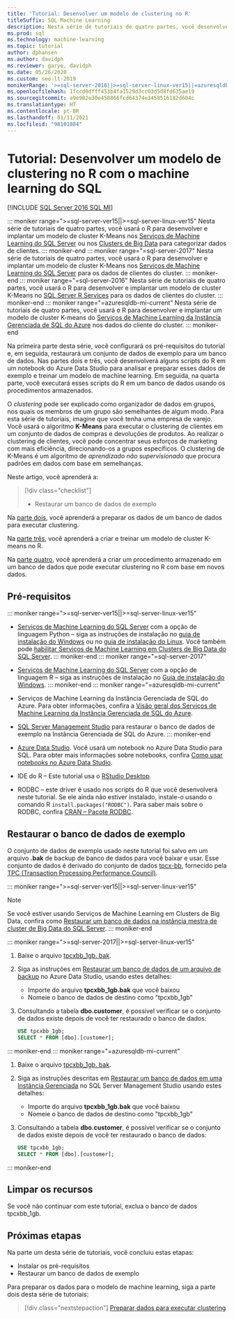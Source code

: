 ```yaml
---
title: 'Tutorial: Desenvolver um modelo de clustering no R'
titleSuffix: SQL Machine Learning
description: Nesta série de tutoriais de quatro partes, você desenvolverá um modelo para executar clustering no R com o aprendizado de máquina do SQL.
ms.prod: sql
ms.technology: machine-learning
ms.topic: tutorial
author: dphansen
ms.author: davidph
ms.reviewer: garye, davidph
ms.date: 05/26/2020
ms.custom: seo-lt-2019
monikerRange: '>=sql-server-2016||>=sql-server-linux-ver15||=azuresqldb-mi-current'
ms.openlocfilehash: 1fccd0dfff453b4fa1529d3cc03d5d8fd635ae19
ms.sourcegitcommit: a9e982e30e458866fcd64374e3458516182d604c
ms.translationtype: HT
ms.contentlocale: pt-BR
ms.lasthandoff: 01/11/2021
ms.locfileid: "98101884"
---
```

# <a name="tutorial-develop-a-clustering-model-in-r-with-sql-machine-learning"></a>Tutorial: Desenvolver um modelo de clustering no R com o machine learning do SQL
[!INCLUDE [SQL Server 2016 SQL MI](../../includes/applies-to-version/sqlserver2016-asdbmi.md)]

::: moniker range=">=sql-server-ver15||>=sql-server-linux-ver15"
Nesta série de tutoriais de quatro partes, você usará o R para desenvolver e implantar um modelo de cluster K-Means nos [Serviços de Machine Learning do SQL Server](../sql-server-machine-learning-services.md) ou nos [Clusters de Big Data](../../big-data-cluster/machine-learning-services.md) para categorizar dados de clientes.
::: moniker-end
::: moniker range="=sql-server-2017"
Nesta série de tutoriais de quatro partes, você usará o R para desenvolver e implantar um modelo de cluster K-Means nos [Serviços de Machine Learning do SQL Server](../sql-server-machine-learning-services.md) para os dados de clientes do cluster.
::: moniker-end
::: moniker range="=sql-server-2016"
Nesta série de tutoriais de quatro partes, você usará o R para desenvolver e implantar um modelo de cluster K-Means no [SQL Server R Services](../r/sql-server-r-services.md) para os dados de clientes do cluster.
::: moniker-end
::: moniker range="=azuresqldb-mi-current"
Nesta série de tutoriais de quatro partes, você usará o R para desenvolver e implantar um modelo de cluster K-means do [Serviços de Machine Learning da Instância Gerenciada de SQL do Azure](/azure/azure-sql/managed-instance/machine-learning-services-overview) nos dados do cliente do cluster.
::: moniker-end

Na primeira parte desta série, você configurará os pré-requisitos do tutorial e, em seguida, restaurará um conjunto de dados de exemplo para um banco de dados. Nas partes dois e três, você desenvolverá alguns scripts do R em um notebook do Azure Data Studio para analisar e preparar esses dados de exemplo e treinar um modelo de machine learning. Em seguida, na quarta parte, você executará esses scripts do R em um banco de dados usando os procedimentos armazenados.

O *clustering* pode ser explicado como organizador de dados em grupos, nos quais os membros de um grupo são semelhantes de algum modo. Para esta série de tutoriais, imagine que você tenha uma empresa de varejo. Você usará o algoritmo **K-Means** para executar o clustering de clientes em um conjunto de dados de compras e devoluções de produtos. Ao realizar o clustering de clientes, você pode concentrar seus esforços de marketing com mais eficiência, direcionando-os a grupos específicos. O clustering de K-Means é um algoritmo de *aprendizado não supervisionado* que procura padrões em dados com base em semelhanças.

Neste artigo, você aprenderá a:

> [!div class="checklist"]
> * Restaurar um banco de dados de exemplo

Na [parte dois](r-clustering-model-prepare-data.md), você aprenderá a preparar os dados de um banco de dados para executar clustering.

Na [parte três](r-clustering-model-build.md), você aprenderá a criar e treinar um modelo de cluster K-means no R.

Na [parte quatro](r-clustering-model-deploy.md), você aprenderá a criar um procedimento armazenado em um banco de dados que pode executar clustering no R com base em novos dados.

## <a name="prerequisites"></a>Pré-requisitos

::: moniker range=">=sql-server-ver15||>=sql-server-linux-ver15"
* [Serviços de Machine Learning do SQL Server](../sql-server-machine-learning-services.md) com a opção de linguagem Python – siga as instruções de instalação no [guia de instalação do Windows](../install/sql-machine-learning-services-windows-install.md) ou no [guia de instalação do Linux](../../linux/sql-server-linux-setup-machine-learning.md?toc=%252fsql%252fmachine-learning%252ftoc.json&view=sql-server-linux-ver15&preserve-view=true). Você também pode [habilitar Serviços de Machine Learning em Clusters de Big Data do SQL Server](../../big-data-cluster/machine-learning-services.md).
::: moniker-end
::: moniker range="=sql-server-2017"
* [Serviços de Machine Learning do SQL Server](../sql-server-machine-learning-services.md) com a opção de linguagem R – siga as instruções de instalação no [Guia de instalação do Windows](../install/sql-machine-learning-services-windows-install.md).
::: moniker-end
::: moniker range="=azuresqldb-mi-current"
* Serviços de Machine Learning da Instância Gerenciada de SQL do Azure. Para obter informações, confira a [Visão geral dos Serviços de Machine Learning da Instância Gerenciada de SQL do Azure](/azure/azure-sql/managed-instance/machine-learning-services-overview).

* [SQL Server Management Studio](../../ssms/download-sql-server-management-studio-ssms.md) para restaurar o banco de dados de exemplo na Instância Gerenciada de SQL do Azure.
::: moniker-end

* [Azure Data Studio](../../azure-data-studio/what-is-azure-data-studio.md). Você usará um notebook no Azure Data Studio para SQL. Para obter mais informações sobre notebooks, confira [Como usar notebooks no Azure Data Studio](../../azure-data-studio/notebooks/notebooks-guidance.md).

* IDE do R – Este tutorial usa o [RStudio Desktop](https://www.rstudio.com/products/rstudio/download/).

* RODBC – este driver é usado nos scripts do R que você desenvolverá neste tutorial. Se ele ainda não estiver instalado, instale-o usando o comando R `install.packages("RODBC")`. Para saber mais sobre o RODBC, confira [CRAN – Pacote RODBC](https://CRAN.R-project.org/package=RODBC).

## <a name="restore-the-sample-database"></a>Restaurar o banco de dados de exemplo

O conjunto de dados de exemplo usado neste tutorial foi salvo em um arquivo **.bak** de backup de banco de dados para você baixar e usar. Esse conjunto de dados é derivado do conjunto de dados [tpcx-bb](http://www.tpc.org/tpcx-bb/default5.asp), fornecido pela [TPC (Transaction Processing Performance Council)](http://www.tpc.org/).

::: moniker range=">=sql-server-ver15||>=sql-server-linux-ver15"
> [!NOTE]
> Se você estiver usando Serviços de Machine Learning em Clusters de Big Data, confira como [Restaurar um banco de dados na instância mestra de cluster de Big Data do SQL Server](../../big-data-cluster/data-ingestion-restore-database.md).
::: moniker-end

::: moniker range=">=sql-server-2017||>=sql-server-linux-ver15"
1. Baixe o arquivo [tpcxbb_1gb. bak](https://sqlchoice.blob.core.windows.net/sqlchoice/static/tpcxbb_1gb.bak).

1. Siga as instruções em [Restaurar um banco de dados de um arquivo de backup](../../azure-data-studio/tutorial-backup-restore-sql-server.md#restore-a-database-from-a-backup-file) no Azure Data Studio, usando estes detalhes:

   * Importe do arquivo **tpcxbb_1gb.bak** que você baixou
   * Nomeie o banco de dados de destino como "tpcxbb_1gb"

1. Consultando a tabela **dbo.customer**, é possível verificar se o conjunto de dados existe depois de você ter restaurado o banco de dados:

    ```sql
    USE tpcxbb_1gb;
    SELECT * FROM [dbo].[customer];
    ```
::: moniker-end
::: moniker range="=azuresqldb-mi-current"
1. Baixe o arquivo [tpcxbb_1gb. bak](https://sqlchoice.blob.core.windows.net/sqlchoice/static/tpcxbb_1gb.bak).

1. Siga as instruções descritas em [Restaurar um banco de dados em uma Instância Gerenciada](/azure/sql-database/sql-database-managed-instance-get-started-restore) no SQL Server Management Studio usando estes detalhes:

   * Importe do arquivo **tpcxbb_1gb.bak** que você baixou
   * Nomeie o banco de dados de destino como "tpcxbb_1gb"

1. Consultando a tabela **dbo.customer**, é possível verificar se o conjunto de dados existe depois de você ter restaurado o banco de dados:

    ```sql
    USE tpcxbb_1gb;
    SELECT * FROM [dbo].[customer];
    ```
::: moniker-end

## <a name="clean-up-resources"></a>Limpar os recursos

Se você não continuar com este tutorial, exclua o banco de dados tpcxbb_1gb.

## <a name="next-steps"></a>Próximas etapas

Na parte um desta série de tutoriais, você concluiu estas etapas:

* Instalar os pré-requisitos
* Restaurar um banco de dados de exemplo

Para preparar os dados para o modelo de machine learning, siga a parte dois desta série de tutoriais:

> [!div class="nextstepaction"]
> [Preparar dados para executar clustering](r-clustering-model-prepare-data.md)